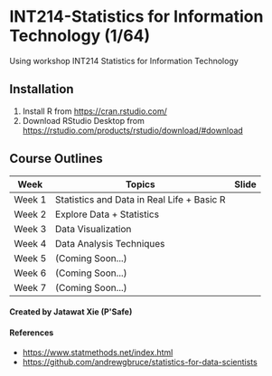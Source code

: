 # INT214-Statistics for Information Technology (1/64)
Using workshop INT214 Statistics for Information Technology
## Installation
1. Install R from https://cran.rstudio.com/
2. Download RStudio Desktop from https://rstudio.com/products/rstudio/download/#download

## Course Outlines
|   Week  |                      Topics                   |           Slide              |
|---------|-----------------------------------------------|------------------------------|
| Week 1  | Statistics and Data in Real Life + Basic R    |                              |
| Week 2  | Explore Data + Statistics                     |                              |
| Week 3  | Data Visualization                            |                              |
| Week 4  | Data Analysis Techniques                      |                              |
| Week 5  | (Coming Soon...)                              |                              |
| Week 6  | (Coming Soon...)                              |                              |
| Week 7  | (Coming Soon...)                              |                              |


#### Created by Jatawat Xie (P'Safe)

#### References
- https://www.statmethods.net/index.html
- https://github.com/andrewgbruce/statistics-for-data-scientists
